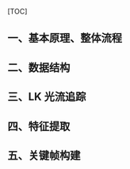 [TOC]

## 一、基本原理、整体流程





## 二、数据结构









## 三、LK 光流追踪









## 四、特征提取









## 五、关键帧构建







































